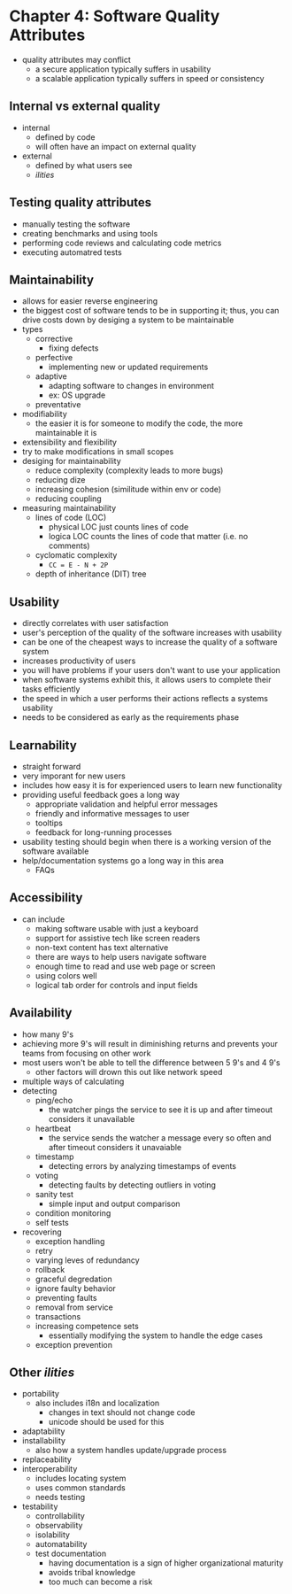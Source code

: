 # Chapter 4: Software Quality Attributes

- quality attributes may conflict
  - a secure application typically suffers in usability
  - a scalable application typically suffers in speed or consistency

## Internal vs external quality
- internal
  - defined by code
  - will often have an impact on external quality
- external
  - defined by what users see
  - *ilities*

## Testing quality attributes
- manually testing the software
- creating benchmarks and using tools
- performing code reviews and calculating code metrics
- executing automatred tests

## Maintainability
- allows for easier reverse engineering
- the biggest cost of software tends to be in supporting it; thus, you can drive costs down by desiging a system to be maintainable
- types
  - corrective
    - fixing defects
  - perfective
    - implementing new or updated requirements
  - adaptive
    - adapting software to changes in environment
    - ex: OS upgrade
  - preventative
- modifiability
  - the easier it is for someone to modify the code, the more maintainable it is
- extensibility and flexibility
- try to make modifications in small scopes
- desiging for maintainability
  - reduce complexity (complexity leads to more bugs)
  - reducing dize
  - increasing cohesion (similitude within env or code)
  - reducing coupling
- measuring maintainability
  - lines of code (LOC)
    - physical LOC just counts lines of code
    - logica LOC counts the lines of code that matter (i.e. no comments)
  - cyclomatic complexity
    - `CC = E - N + 2P`
  - depth of inheritance (DIT) tree

## Usability
- directly correlates with user satisfaction
- user's perception of the quality of the software increases with usability
- can be one of the cheapest ways to increase the quality of a software system
- increases productivity of users
- you will have problems if your users don't want to use your application
- when software systems exhibit this, it allows users to complete their tasks efficiently
- the speed in which a user performs their actions reflects a systems usability
- needs to be considered as early as the requirements phase

## Learnability
- straight forward
- very imporant for new users
- includes how easy it is for experienced users to learn new functionality
- providing useful feedback goes a long way
  - appropriate validation and helpful error messages
  - friendly and informative messages to user
  - tooltips
  - feedback for long-running processes
- usability testing should begin when there is a working version of the software available
- help/documentation systems go a long way in this area
  - FAQs

## Accessibility
- can include
  - making software usable with just a keyboard
  - support for assistive tech like screen readers
  - non-text content has text alternative
  - there are ways to help users navigate software
  - enough time to read and use web page or screen
  - using colors well
  - logical tab order for controls and input fields

## Availability
- how many 9's
- achieving more 9's will result in diminishing returns and prevents your teams from focusing on other work
- most users won't be able to tell the difference between 5 9's and 4 9's
  - other factors will drown this out like network speed
- multiple ways of calculating
- detecting
  - ping/echo
    - the watcher pings the service to see it is up and after timeout considers it unavailable
  - heartbeat
    - the service sends the watcher a message every so often and after timeout considers it unavaiable
  - timestamp
    - detecting errors by analyzing timestamps of events
  - voting
    - detecting faults by detecting outliers in voting
  - sanity test
    - simple input and output comparison
  - condition monitoring
  - self tests
- recovering
  - exception handling
  - retry
  - varying leves of redundancy
  - rollback
  - graceful degredation
  - ignore faulty behavior
  - preventing faults
  - removal from service
  - transactions
  - increasing competence sets
    - essentially modifying the system to handle the edge cases
  - exception prevention

## Other *ilities*
- portability
  - also includes i18n and localization
    - changes in text should not change code
    - unicode should be used for this
- adaptability
- installability
  - also how a system handles update/upgrade process
- replaceability
- interoperability
  - includes locating system
  - uses common standards
  - needs testing
- testability
  - controllability
  - observability
  - isolability
  - automatability
  - test documentation
    - having documentation is a sign of higher organizational maturity
    - avoids tribal knowledge
    - too much can become a risk